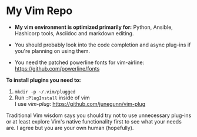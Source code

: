 # My Vim Repo

* __My vim environment is optimized primarily for:__ Python, Ansible, Hashicorp tools, Asciidoc and markdown editing.  
  
* You should probably look into the code completion and async plug-ins if you're planning on using them.  
  
  
* You need the patched powerline fonts for vim-airline: https://github.com/powerline/fonts  
  

__To install plugins you need to:__  
1. `mkdir -p ~/.vim/plugged`  
2. Run `:PlugInstall` inside of vim  
I use *vim-plug*: https://github.com/junegunn/vim-plug  

Traditional Vim wisdom says you should try not to use unnecessary plug-ins or at least explore Vim's native
functionality first to see what your needs are. I agree but you are your own human (hopefully).
